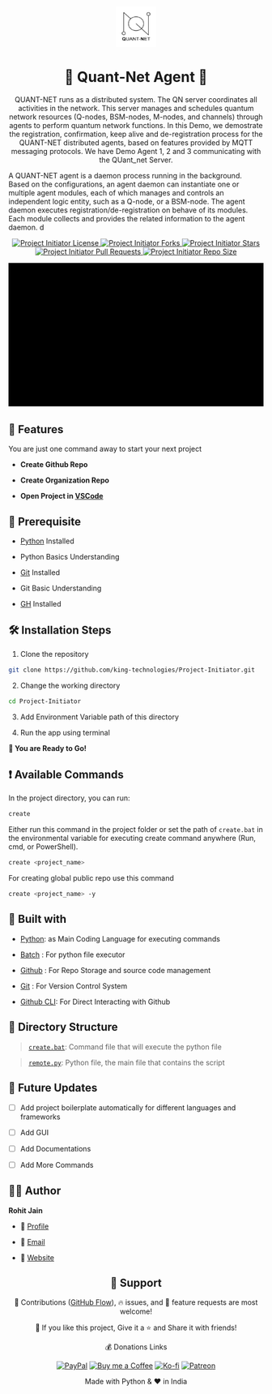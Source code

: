 <p align="center">
  <a href="https://github.com/king-technologies/Project-Initiator" title="Project Initiator">
    <img src="./assets/images/logo.png" width="80px" alt="Project Initiator"/>
  </a>
</p>
<h1 align="center">🌟 Quant-Net Agent 🌟</h1>
<p align="center">QUANT-NET runs as a distributed system. The QN server coordinates all activities in the network. This server manages and schedules quantum network resources (Q-nodes, BSM-nodes, M-nodes, and channels) through agents to perform quantum network functions. In this Demo, we demostrate the registration, confirmation, keep alive and de-registration process for the QUANT-NET distributed agents, based on features provided by MQTT messaging protocols. We have Demo Agent 1, 2 and 3 communicating with the QUant_net Server.

A QUANT-NET agent is a daemon process running in the background. Based on the configurations, an agent daemon can instantiate one or multiple agent modules, each of which manages and controls an independent logic entity, such as a Q-node, or a BSM-node. The agent daemon executes registration/de-registration on behave of its modules. Each module collects and provides the related information to the agent daemon. d</p>

<p align="center">
<a href="https://github.com/quant-net/quant-net-agent/blob/main/LICENSE" title="License">
<img src="https://img.shields.io/github/license/king-technologies/Project-Initiator?label=License&logo=Github&style=flat-square" alt="Project Initiator License"/>
</a>
<a href="https://github.com/quant-net/quant-net-agent/fork" title="Forks">
<img src="https://img.shields.io/github/forks/king-technologies/Project-Initiator?label=Forks&logo=Github&style=flat-square" alt="Project Initiator Forks"/>
</a>
<a href="https://github.com/king-technologies/Project-Initiator/stargazers" title="Stars">
<img src="https://img.shields.io/github/stars/king-technologies/Project-Initiator?label=Stars&logo=Github&style=flat-square" alt="Project Initiator Stars"/>
</a>
<a href="https://github.com/quant-net/quant-net-agent/pulls" title="Pull Requests">
<img src="https://img.shields.io/github/issues-pr/king-technologies/Project-Initiator?label=Pull%20Requests&logo=Github&style=flat-square" alt="Project Initiator Pull Requests"/>
</a>
<a href="https://github.com/quant-net/quant-net-agent" title="Repo Size">
<img src="https://img.shields.io/github/repo-size/king-technologies/Project-Initiator?label=Repo%20Size&logo=Github&style=flat-square" alt="Project Initiator Repo Size"/>
</a>

</p>

<p align="center" title="Project Initiator"><img src="./assets/images/main.gif" alt="Project Initiator"/></p>


## 🚀 Features

You are just one command away to start your next project

- **Create Github Repo**

- **Create Organization Repo**

- **Open Project in [VSCode](https://code.visualstudio.com/ "VSCode")**

## 🦋 Prerequisite

- [Python](https://www.python.org/ "Python") Installed

- Python Basics Understanding

- [Git](https://git-scm.com/ "Git OFficial") Installed

- Git Basic Understanding

- [GH](https://cli.github.com/ "Github CLI") Installed

## 🛠️ Installation Steps

1. Clone the repository

```Bash
git clone https://github.com/king-technologies/Project-Initiator.git
```

2. Change the working directory

```Bash
cd Project-Initiator
```

3. Add Environment Variable path of this directory

4. Run the app using terminal

**🎇 You are Ready to Go!**

## ❗ Available Commands

In the project directory, you can run:

```Bash
create
```

Either run this command in the project folder or set the path of `create.bat` in the environmental variable for executing create command anywhere (Run, cmd, or PowerShell).

```Bash
create <project_name>
```

For creating global public repo use this command

```Bash
create <project_name> -y
```

## 👷 Built with

- [Python](https://www.python.org/ "Python"): as Main Coding Language for executing commands

- [Batch](https://en.wikipedia.org/wiki/Batch_file "Batch") : For python file executor

- [Github](https://github.com/ "Github") : For Repo Storage and source code management

- [Git](https://git-scm.com/ "Git") : For Version Control System

- [Github CLI](https://cli.github.com/ "Github CLI"): For Direct Interacting with Github

## 📂 Directory Structure

> [`create.bat`](https://github.com/king-technologies/Project-Initiator/blob/main/create.bat "Create Command"): Command file that will execute the python file

> [`remote.py`](https://github.com/king-technologies/Project-Initiator/blob/main/remote.py "Main File"): Python file, the main file that contains the script

## 🎊 Future Updates

- [ ] Add project boilerplate automatically for different languages and frameworks

- [ ] Add GUI

- [ ] Add Documentations

- [ ] Add More Commands

## 🧑🏻 Author

**Rohit Jain**

- 🌌 [Profile](https://github.com/Rohit19060 "Rohit Jain")

- 🏮 [Email](mailto:rohitjain19060@gmail.com?subject=Hi%20from%20Project%20Initiator "Hi!")

- 🦁 [Website](https://kingtechnologies.in "Welcome")

<h2 align="center">🤝 Support</h2>

<p align="center">🎀 Contributions (<a href="https://guides.github.com/introduction/flow" title="GitHub flow">GitHub Flow</a>), 🔥 issues, and 🥮 feature requests are most welcome!</p>

<p align="center">💙 If you like this project, Give it a ⭐ and Share it with friends!</p>
<p align="center">💰 Donations Links</p>
<p align="center">
<a href="https://www.paypal.me/kingrohitJ" title="PayPal"><img src="https://kingtechnologies.in/assets/images/Paypal.png" alt="PayPal"/></a>
<a href="https://www.buymeacoffee.com/rohitjain" title="Buy me a Coffee"><img src="https://kingtechnologies.in/assets/images/Coffee.png" alt="Buy me a Coffee"/></a>
<a href="https://ko-fi.com/rohitjain" title="Ko-fi"><img src="https://kingtechnologies.in/assets/images/Kofi.png" alt="Ko-fi"/></a>
<a href="https://www.patreon.com/KingTechnologies" title="Patreon"><img src="https://kingtechnologies.in/assets/images/Patreon.png" alt="Patreon"/></a>
</p>

<p align="center">Made with Python & ❤️ in India</p>
